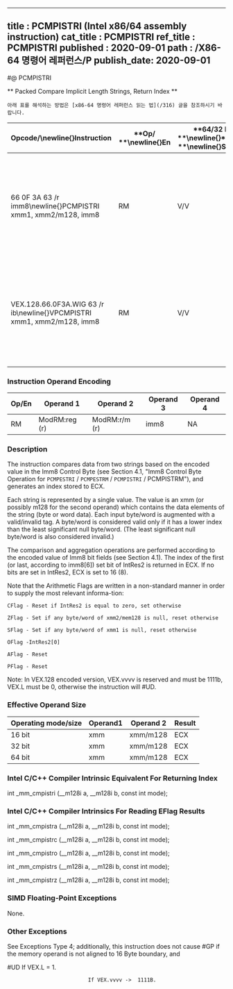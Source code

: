 ----------------------------
title : PCMPISTRI (Intel x86/64 assembly instruction)
cat_title : PCMPISTRI
ref_title : PCMPISTRI
published : 2020-09-01
path : /X86-64 명령어 레퍼런스/P
publish_date: 2020-09-01
----------------------------


#@ PCMPISTRI

** Packed Compare Implicit Length Strings, Return Index **

```lec-info
아래 표를 해석하는 방법은 [x86-64 명령어 레퍼런스 읽는 법](/316) 글을 참조하시기 바랍니다.
```

|**Opcode/**\newline{}**Instruction**|**Op/ **\newline{}**En**|**64/32 bit **\newline{}**Mode **\newline{}**Support**|**CPUID **\newline{}**Feature **\newline{}**Flag**|**Description**|
|------------------------------------|------------------------|------------------------------------------------------|--------------------------------------------------|---------------|
|66 0F 3A 63 /r imm8\newline{}PCMPISTRI xmm1, xmm2/m128, imm8|RM|V/V|SSE4_2|Perform a packed comparison of string data with implicit lengths, generating an index, and storing the result in ECX.|
|VEX.128.66.0F3A.WIG 63 /r ib\newline{}VPCMPISTRI xmm1, xmm2/m128, imm8|RM|V/V|AVX|Perform a packed comparison of string data with implicit lengths, generating an index, and storing the result in ECX.|
### Instruction Operand Encoding


|Op/En|Operand 1|Operand 2|Operand 3|Operand 4|
|-----|---------|---------|---------|---------|
|RM|ModRM:reg (r)|ModRM:r/m (r)|imm8|NA|
### Description


The instruction compares data from two strings based on the encoded value in the Imm8 Control Byte (see Section 4.1, "Imm8 Control Byte Operation for `PCMPESTRI` / `PCMPESTRM` / `PCMPISTRI` / PCMPISTRM"), and generates an index stored to ECX.

Each string is represented by a single value. The value is an xmm (or possibly m128 for the second operand) which contains the data elements of the string (byte or word data). Each input byte/word is augmented with a valid/invalid tag. A byte/word is considered valid only if it has a lower index than the least significant null byte/word. (The least significant null byte/word is also considered invalid.) 

The comparison and aggregation operations are performed according to the encoded value of Imm8 bit fields (see Section 4.1). The index of the first (or last, according to imm8[6]) set bit of IntRes2 is returned in ECX. If no bits are set in IntRes2, ECX is set to 16 (8).

Note that the Arithmetic Flags are written in a non-standard manner in order to supply the most relevant informa-tion:

    CFlag - Reset if IntRes2 is equal to zero, set otherwise

    ZFlag - Set if any byte/word of xmm2/mem128 is null, reset otherwise

    SFlag - Set if any byte/word of xmm1 is null, reset otherwise

    OFlag -IntRes2[0]

    AFlag - Reset

    PFlag - Reset

Note: In VEX.128 encoded version, VEX.vvvv is reserved and must be 1111b, VEX.L must be 0, otherwise the instruction will #UD.

### Effective Operand Size


|**Operating mode/size**|**Operand1**|**Operand 2**|**Result**|
|-----------------------|------------|-------------|----------|
|16 bit|xmm|xmm/m128|ECX|
|32 bit|xmm|xmm/m128|ECX|
|64 bit|xmm|xmm/m128|ECX|
### Intel C/C++ Compiler Intrinsic Equivalent For Returning Index


int     _mm_cmpistri (__m128i a, __m128i b, const int mode);

### Intel C/C++ Compiler Intrinsics For Reading EFlag Results


int     _mm_cmpistra (__m128i a, __m128i b, const int mode);

int     _mm_cmpistrc (__m128i a, __m128i b, const int mode);

int     _mm_cmpistro (__m128i a, __m128i b, const int mode);

int     _mm_cmpistrs (__m128i a, __m128i b, const int mode);

int     _mm_cmpistrz (__m128i a, __m128i b, const int mode);

### SIMD Floating-Point Exceptions


None.

### Other Exceptions


See Exceptions Type 4; additionally, this instruction does not cause #GP if the memory operand is not aligned to 16 Byte boundary, and

#UD If VEX.L = 1.

                              If VEX.vvvv ->  1111B.

